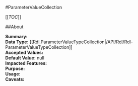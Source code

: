 #ParameterValueCollection

[[_TOC_]]

##About

**Summary:**   
**Data Type:** [[Rdl.ParameterValueTypeCollection|/API/Rdl/Rdl-ParameterValueTypeCollection]]  
**Accepted Values:**   
**Default Value:** null  
**Impacted Features:**   
**Purpose:**   
**Usage:**   
**Caveats:**   

